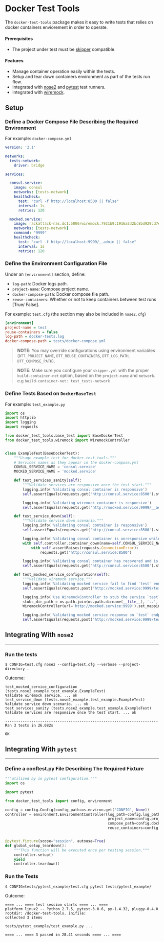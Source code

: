 # Docker Test Tools
The `docker-test-tools` package makes it easy to write tests that relies on docker containers enviorement in order to operate.

#### Prerequisites
* The project under test must be [skipper](https://github.com/Stratoscale/skipper) compatible. 

#### Features
* Manage container operation easily within the tests.
* Setup and tear down containers environment as part of the tests run flow.
* Integrated with [nose2](https://nose2.readthedocs.io/en/latest/index.html) and [pytest](http://doc.pytest.org/en/latest/) test runners.
* Integrated with [wiremock](http://wiremock.org/).


## Setup

### Define a Docker Compose File Describing the Required Environment

For example: `docker-compose.yml`
```yml
version: '2.1'

networks:
  tests-network:
    driver: bridge

services:

  consul.service:
    image: consul
    networks: [tests-network]
    healthcheck:
      test: "curl -f http://localhost:8500 || false"
      interval: 1s
      retries: 120

  mocked.service:
    image: rackattack-nas.dc1:5000/wiremock:7921b9c1916a2d2bc8bd929cd7e074b8eec38ac8
    networks: [tests-network]
    command: "9999"
    healthcheck:
      test: "curl -f http://localhost:9999/__admin || false"
      interval: 1s
      retries: 120
```

### Define the Environment Configuration File
Under an `[environment]` section, define:
* `log-path`: Docker logs path. 
* `project-name`: Compose project name.
* `docker-compose-path`: Docker compose file path.
* `reuse-containers`: Whether or not to keep containers between test runs [True/ False].

For example: `test.cfg` (the section may also be included in `nose2.cfg`)
```cfg
[environment]
project-name = test
reuse-containers = False
log-path = docker-tests.log
docker-compose-path = tests/docker-compose.yml
```
> **NOTE**: You may override configurations using environment variables (`DTT_PROJECT_NAME`, `DTT_REUSE_CONTAINERS`, `DTT_LOG_PATH`, `DTT_COMPOSE_PATH`).

> **NOTE**: Make sure you configure your `skipper.yml` with the proper `build-container-net` option, based on the `project-name` and `network`.
e.g `build-container-net: test_tests-network`

### Define Tests Based on `DockerBaseTest`

For example: `test_example.py`
```python
import os
import httplib
import logging
import requests

from docker_test_tools.base_test import BaseDockerTest
from docker_test_tools.wiremock import WiremockController


class ExampleTest(BaseDockerTest):
    """Usage example test for docker-test-tools."""
    # Services names as they appear in the docker-compose.yml
    CONSUL_SERVICE_NAME = 'consul.service'
    MOCKED_SERVICE_NAME = 'mocked.service'

    def test_services_sanity(self):
        """Validate services are responsive once the test start."""
        logging.info('Validating consul container is responsive')
        self.assertEquals(requests.get('http://consul.service:8500').status_code, httplib.OK)

        logging.info('Validating wiremock container is responsive')
        self.assertEquals(requests.get('http://mocked.service:9999/__admin').status_code, httplib.OK)

    def test_service_down(self):
        """Validate service down scenario."""
        logging.info('Validating consul container is responsive')
        self.assertEquals(requests.get('http://consul.service:8500').status_code, httplib.OK)

        logging.info('Validating consul container is unresponsive while in `container_down` context')
        with self.controller.container_down(name=self.CONSUL_SERVICE_NAME):
            with self.assertRaises(requests.ConnectionError):
                requests.get('http://consul.service:8500')

        logging.info('Validating consul container has recovered and is responsive')
        self.assertEquals(requests.get('http://consul.service:8500').status_code, httplib.OK)

    def test_mocked_service_configuration(self):
        """Validate wiremock service."""
        logging.info('Validating mocked service fail to find `test` endpoint')
        self.assertEquals(requests.post('http://mocked.service:9999/test').status_code, httplib.NOT_FOUND)

        logging.info('Use WiremockController to stub the service `test` endpoint')
        stubs_dir_path = os.path.join(os.path.dirname(__file__), '..', 'resources', 'wiremock_stubs')
        WiremockController(url='http://mocked.service:9999').set_mapping_from_dir(stubs_dir_path)

        logging.info('Validating mocked service response on `test` endpoint')
        self.assertEquals(requests.post('http://mocked.service:9999/test').status_code, httplib.OK)

```

## Integrating With `nose2`
---
### Run the tests
```
$ CONFIG=test.cfg nose2 --config=test.cfg --verbose --project-directory .
```
Outcome:
```
test_mocked_service_configuration (tests.nose2_example.test_example.ExampleTest)
Validate wiremock service. ... ok
test_service_down (tests.nose2_example.test_example.ExampleTest)
Validate service down scenario. ... ok
test_services_sanity (tests.nose2_example.test_example.ExampleTest)
Validate services are responsive once the test start. ... ok

----------------------------------------------------------------------
Ran 3 tests in 26.082s

OK
```

## Integrating With `pytest`
---
### Define a conftest.py File Describing The Required Fixture

```python
"""utilized by in pytest configuration."""
import os

import pytest

from docker_test_tools import config, environment

config = config.Config(config_path=os.environ.get('CONFIG', None))
controller = environment.EnvironmentController(log_path=config.log_path,
                                               project_name=config.project_name,
                                               compose_path=config.docker_compose_path,
                                               reuse_containers=config.reuse_containers)


@pytest.fixture(scope="session", autouse=True)
def global_setup_teardown():
    """This function will be executed once per testing session."""
    controller.setup()
    yield
    controller.teardown()

```

### Run the Tests
```
$ CONFIG=tests/pytest_example/test.cfg pytest tests/pytest_example/
```

Outcome:
```
==== ... ==== test session starts ==== ... ====
platform linux2 -- Python 2.7.5, pytest-3.0.6, py-1.4.32, pluggy-0.4.0
rootdir: /docker-test-tools, inifile: 
collected 3 items 

tests/pytest_example/test_example.py ...

==== ... ==== 3 passed in 28.41 seconds ==== ... ====
```
